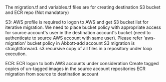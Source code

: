 The migration.tf and variables.tf files are for creating destination S3 bucket and ECR repo (Not mandatory)

S3:
AWS profile is required to logon to AWS and get S3 bucket list for iterative migration.
We need to place bucket policy with appropriate access for source account's user in the destination account's bucket (need to authenticate to source AWS account with same user). Please refer 'aws-migration' bucket policy in Abbott-add account
S3 migration is straightforward. s3 recursive copy of all files in a repository under loop execution.

ECR:
ECR logon to both AWS accounts under consideration
Create tagged copies of un-tagged images in the source account repositories
ECR migration from source to destination account
